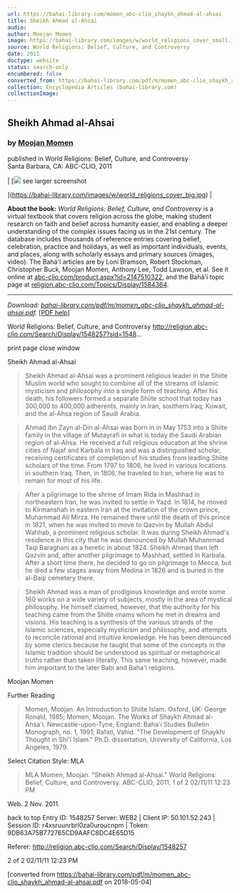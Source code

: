 ```yaml
---
url: https://bahai-library.com/momen_abc-clio_shaykh_ahmad-al-ahsai
title: Sheikh Ahmad al-Ahsai
audio: 
author: Moojan Momen
image: https://bahai-library.com/images/w/world_religions_cover_small.jpg
source: World Religions: Belief, Culture, and Controversy
date: 2011
doctype: website
status: search-only
encumbered: false
converted_from: https://bahai-library.com/pdf/m/momen_abc-clio_shaykh_ahmad-al-ahsai.pdf
collection: Encyclopedia Articles (bahai-library.com)
collectionImage: 
---
```



## Sheikh Ahmad al-Ahsai

### by [Moojan Momen](https://bahai-library.com/author/Moojan+Momen)

published in World Religions: Belief, Culture, and Controversy  
Santa Barbara, CA: ABC-CLIO, 2011


| [![](https://bahai-library.com/images/w/world_religions_cover_small.jpg)
see larger screenshot

](https://bahai-library.com/images/w/world_religions_cover_big.jpg) |

**About the book:** _World Religions: Belief, Culture, and Controversy_ is a virtual textbook that covers religion across the globe, making student research on faith and belief across humanity easier, and enabling a deeper understanding of the complex issues facing us in the 21st century. The database includes thousands of reference entries covering belief, celebration, practice and holidays, as well as important individuals, events, and places, along with scholarly essays and primary sources (images, video). The Bahá'í articles are by Loni Bramson, Robert Stockman, Christopher Buck, Moojan Momen, Anthony Lee, Todd Lawson, et al. See it online at [abc-clio.com/product.aspx?id=2147510322](http://www.abc-clio.com/product.aspx?id=2147510322), and the Bahá'í topic page at [religion.abc-clio.com/Topics/Display/1584364](http://religion.abc-clio.com/Topics/Display/1584364).  

* * *

_Download: [bahai-library.com/pdf/m/momen\_abc-clio\_shaykh_ahmad-al-ahsai.pdf](https://bahai-library.com/pdf/m/momen_abc-clio_shaykh_ahmad-al-ahsai.pdf)._ \[[PDF help](https://bahai-library.com/pdf/)\]


World Religions: Belief, Culture, and Controversy                          http://religion.abc-clio.com/Search/Display/1548257?sid=1548...

print page                                                                                             close window

Sheikh Ahmad al-Ahsai

> Sheikh Ahmad al-Ahsai was a prominent religious leader in the Shiite Muslim world who sought to combine all of
> the streams of Islamic mysticism and philosophy into a single form of teaching. After his death, his followers
> formed a separate Shiite school that today has 300,000 to 400,000 adherents, mainly in Iran, southern Iraq,
> Kuwait, and the al-Ahsa region of Saudi Arabia.

> Ahmad ibn Zayn al-Din al-Ahsai was born in in May 1753 into a Shiite family in the village of Mutayrafi in what is
> today the Saudi Arabian region of al-Ahsa. He received a full religious education at the shrine cities of Najaf and
> Karbala in Iraq and was a distinguished scholar, receiving certificates of completion of his studies from leading
> Shiite scholars of the time. From 1797 to 1806, he lived in various locations in southern Iraq. Then, in 1806, he
> traveled to Iran, where he was to remain for most of his life.

> After a pilgrimage to the shrine of Imam Rida in Mashhad in northeastern Iran, he was invited to settle in Yazd. In
> 1814, he moved to Kirmanshah in eastern Iran at the invitation of the crown prince, Muhammad Ali Mirza. He
> remained there until the death of this prince in 1821, when he was invited to move to Qazvin by Mullah Abdul
> Wahhab, a prominent religious scholar. It was during Sheikh Ahmad's residence in this city that he was
> denounced by Mullah Muhammad Taqi Baraghani as a heretic in about 1824. Sheikh Ahmad then left Qazvin
> and, after another pilgrimage to Mashhad, settled in Karbala. After a short time there, he decided to go on
> pilgrimage to Mecca, but he died a few stages away from Medina in 1826 and is buried in the al-Baqi cemetery
> there.

> Sheikh Ahmad was a man of prodigious knowledge and wrote some 160 works on a wide variety of subjects,
> mostly in the area of mystical philosophy. He himself claimed, however, that the authority for his teaching came
> from the Shiite imams whom he met in dreams and visions. His teaching is a synthesis of the various strands of
> the Islamic sciences, especially mysticism and philosophy, and attempts to reconcile rational and intuitive
> knowledge. He has been denounced by some clerics because he taught that some of the concepts in the Islamic
> tradition should be understood as spiritual or metaphorical truths rather than taken literally. This same teaching,
> however, made him important to the later Babi and Baha'i religions.

Moojan Momen

Further Reading

> Momen, Moojan. An Introduction to Shiite Islam. Oxford, UK: George Ronald, 1985; Momen, Moojan. The Works
> of Shaykh Ahmad al-Ahsa'i. Newcastle-upon-Tyne, England: Baha'i Studies Bulletin Monograph, no. 1, 1991;
> Rafati, Vahid. "The Development of Shaykhí Thought in Shí'í Islam." Ph.D. dissertation, University of California,
> Los Angeles, 1979.

Select Citation Style:     MLA

> MLA
> Momen, Moojan. "Sheikh Ahmad al-Ahsai." World Religions: Belief, Culture, and Controversy. ABC-CLIO, 2011.
1 of 2                                                                                                        02/11/11 12:23 PM

Web. 2 Nov. 2011.

back to top    Entry ID: 1548257                   Server: WEB2 | Client IP: 50.101.52.243 | Session ID:
r4xsruunrbrl0za0uroucnpm | Token: 9DB63A75B772765CD9AAFC8DC4E65D15

Referer: http://religion.abc-clio.com/Search/Display/1548257

2 of 2                                                                                                                02/11/11 12:23 PM


[converted from https://bahai-library.com/pdf/m/momen_abc-clio_shaykh_ahmad-al-ahsai.pdf on 2018-05-04]


